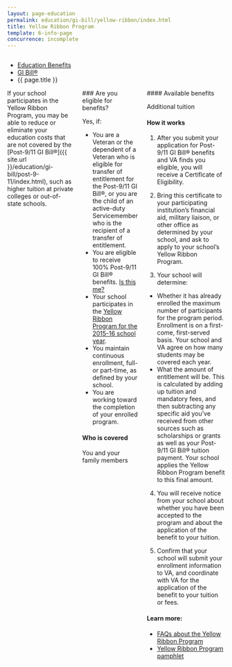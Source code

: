 ```yaml
---
layout: page-education
permalink: education/gi-bill/yellow-ribbon/index.html
title: Yellow Ribbon Program
template: 6-info-page
concurrence: incomplete
---
```


<div class="splash" markdown="0">
<div class="row" markdown="0">
<div class="small-12 columns" markdown="0">

<ul class="breadcrumbs" role="menubar" aria-label="Primary">
<li class="parent"><a href="{{ site.url }}/education/">Education Benefits</a></li>
<li class="parent"><a href="{{ site.url }}/education/gi-bill/">GI Bill®</a></li>
<li class="active">{{ page.title }}</li>
</ul>

</div>
</div>
</div>

<div class="main" role="main" markdown="0">


<div class="section one" markdown="0">
<div class="primary" markdown="0">
<div class="row" markdown="0">
<div class="small-12 columns" markdown="1">
<div markdown="1">
If your school participates in the Yellow Ribbon Program, you may be able to reduce or eliminate your education costs that are not covered by the [Post-9/11 GI Bill®]({{ site.url }}/education/gi-bill/post-9-11/index.html), such as higher tuition at private colleges or out-of-state schools.
</div>
<div class="call-out" markdown="1">
### Are you eligible for benefits?

Yes, if:

- You are a Veteran or the dependent of a Veteran who is eligible for transfer of entitlement for the Post-9/11 GI Bill®, or you are the child of an active-duty Servicemember who is the recipient of a transfer of entitlement.
- You are eligible to receive 100% Post-9/11 GI Bill® benefits. [Is this me?](https://gibill.custhelp.com/app/answers/detail/a_id/947)
- Your school participates in the [Yellow Ribbon Program for the 2015-16 school year](http://www.benefits.va.gov/GIBILL/yellow_ribbon/yrp_list_2014.asp ).
- You maintain continuous enrollment, full- or part-time, as defined by your school.
- You are working toward the completion of your enrolled program.

#### Who is covered

You and your family members
</div>
<div markdown="1">
#### Available benefits

Additional tuition

#### How it works

1. After you submit your application for Post-9/11 GI Bill® benefits and VA finds you eligible, you will receive a Certificate of Eligibility.

2. Bring this certificate to your participating institution’s financial aid, military liaison, or other office as determined by your school, and ask to apply to your school’s Yellow Ribbon Program.

3. Your school will determine:
-  Whether it has already enrolled the maximum number of participants for the program period. Enrollment is on a first-come, first-served basis. Your school and VA agree on how many students may be covered each year.
-  What the amount of entitlement will be. This is calculated by adding up tuition and mandatory fees, and then subtracting any specific aid you’ve received from other sources such as scholarships or grants as well as your Post-9/11 GI Bill® tuition payment. Your school applies the Yellow Ribbon Program benefit to this final amount.

4. You will receive notice from your school about whether you have been accepted to the program and about the application of the benefit to your tuition.

5. Confirm that your school will submit your enrollment information to VA, and coordinate with VA for the application of the benefit to your tuition or fees.

#### Learn more:

- [FAQs about the Yellow Ribbon Program](http://www.benefits.va.gov/gibill/docs/factsheets/2012_Yellow_Ribbon_Student_FAQs.pdf)
- [Yellow Ribbon Program pamphlet](http://www.benefits.va.gov/gibill/docs/pamphlets/Yellow_Ribbon_Pamphlet.pdf)
</div>
</div>

</div>
</div>


</div>
